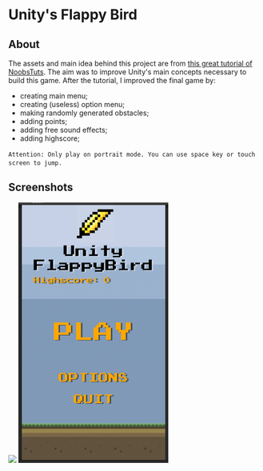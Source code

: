 # Unity's Flappy Bird

## About

The assets and main idea behind this project are from [this great tutorial of NoobsTuts](https://noobtuts.com/unity/2d-flappy-bird-game). The aim was to improve Unity's main concepts necessary to build this game. After the tutorial, I improved the final game by:

- creating main menu;
- creating (useless) option menu;
- making randomly generated obstacles;
- adding points;
- adding free sound effects;
- adding highscore;

`Attention: Only play on portrait mode. You can use space key or touch screen to jump.`

## Screenshots

<img src="bird.gif" width="300" />

<img src="mainMenu.png" width="300" />
